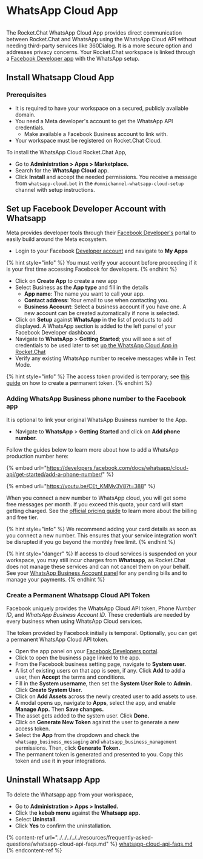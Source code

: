 # WhatsApp Cloud App

<figure><img src="../../../../../.gitbook/assets/Premium.svg" alt=""><figcaption></figcaption></figure>

The Rocket.Chat WhatsApp Cloud App provides direct communication between Rocket.Chat and WhatsApp using the WhatsApp Cloud API without needing third-party services like 360Dialog. It is a more secure option and addresses privacy concerns. Your Rocket.Chat workspace is linked through a [Facebook Developer app](https://developers.facebook.com/apps) with the WhatsApp setup.

## Install Whatsapp Cloud App

### Prerequisites

* It is required to have your workspace on a secured, publicly available domain.
* You need a Meta developer's account to get the WhatsApp API credentials.
  * Make available a Facebook Business account to link with.
* Your workspace must be registered on Rocket.Chat Cloud.

To install the WhatsApp Cloud Rocket.Chat App,

* Go to **Administration > Apps > Marketplace.**
* Search for the **WhatsApp Cloud** app.
* Click **Install** and accept the needed permissions. You receive a message from `whatsapp-cloud.bot` in the `#omnichannel-whatsapp-cloud-setup` channel with setup instructions.

## Set up Facebook Developer Account with Whatsapp

Meta provides developer tools through their [Facebook Developer's](http://developers.facebook.com/) portal to easily build around the Meta ecosystem.

* Login to your Facebook [Developer account](http://developers.facebook.com) and navigate to **My Apps**

{% hint style="info" %}
You must verify your account before proceeding if it is your first time accessing Facebook for developers.
{% endhint %}

* Click on **Create App** to create a new app
* Select Business as the **App type** and fill in the details
  * **App name**: The name you want to call your app.
  * **Contact address**: Your email to use when contacting you.
  * **Business Account**: Select a business account if you have one. A new account can be created automatically if none is selected.
* Click on **Setup** against **WhatsApp** in the list of products to add displayed. A WhatsApp section is added to the left panel of your Facebook Developer dashboard.
* Navigate to **WhatsApp** > **Getting Started**; you will see a set of credentials to be used later to set [up the WhatsApp Cloud App in Rocket.Chat](configure-whatsapp-cloud-app.md)
* Verify any existing WhatsApp number to receive messages while in Test Mode.

{% hint style="info" %}
The access token provided is temporary; see [this guide](./#create-a-permanent-whatsapp-cloud-api-token) on how to create a permanent token.
{% endhint %}

### Adding WhatsApp Business phone number to the Facebook app

It is optional to link your original WhatsApp Business number to the App.

* Navigate to **WhatsApp** > **Getting Started** and click on **Add phone number.**

Follow the guides below to learn more about how to add a WhatsApp production number here:

{% embed url="https://developers.facebook.com/docs/whatsapp/cloud-api/get-started/add-a-phone-number/" %}

{% embed url="https://youtu.be/CEt_KMMv3V8?t=388" %}

When you connect a new number to WhatsApp cloud, you will get  some free messages per month. If you exceed this quota, your card will start getting charged. See the [official pricing guide](https://developers.facebook.com/docs/whatsapp/pricing/) to learn more about the billing and free tier.

{% hint style="info" %}
We recommend adding your card details as soon as you connect a new number. This ensures that your service integration won't be disrupted if you go beyond the monthly free limit.
{% endhint %}

{% hint style="danger" %}
If access to cloud services is suspended on your workspace, you may still incur charges from **Whatsapp**, as  Rocket.Chat does not manage these services and can not cancel them on your behalf. See your [WhatsApp Business Account panel](https://developers.facebook.com/docs/whatsapp/cloud-api/get-started) for any pending bills and to manage your payments.
{% endhint %}

### Create a Permanent Whatsapp Cloud API Token

Facebook uniquely provides the WhatsApp Cloud API token, Phone _Number ID_, and _WhatsApp Business Account ID_. These credentials are needed by every business when using WhatsApp Cloud services.

The token provided by Facebook initially is temporal. Optionally, you can get a permanent WhatsApp Cloud API token.

* Open the app panel on your [Facebook Developers portal](https://developers.facebook.com/apps).
* Click to open the business page linked to the app.
* From the Facebook business setting page, navigate to **System user.**
* A list of existing users on that app is seen, if any. Click **Add** to add a user, then **Accept** the terms and conditions.
* Fill in the **System username**, then set the **System User Role** to **Admin.** Click **Create System User.**
* Click on **Add Assets** across the newly created user to add assets to use.
* A modal opens up, navigate to **Apps**, select the app, and enable **Manage App.** Then **Save changes.**
* The asset gets added to the system user. Click **Done.**
* Click on **Generate New Token** against the user to generate a new access token.
* Select the **App** from the dropdown and check the `whatsapp_business_messaging` and `whatsapp_business_management` permissions. Then, click **Generate Token.**
* The permanent token is generated and presented to you. Copy this token and use it in your integrations.

## Uninstall Whatsapp App

To delete the Whatsapp app from your workspace,

* Go to **Administration > Apps > Installed.**
* Click th**e kebab menu** against the **Whatsapp app.**
* Select **Uninstall**.
* Click **Yes** to confirm the uninstallation.

{% content-ref url="../../../../../resources/frequently-asked-questions/whatsapp-cloud-api-faqs.md" %}
[whatsapp-cloud-api-faqs.md](../../../../../resources/frequently-asked-questions/whatsapp-cloud-api-faqs.md)
{% endcontent-ref %}
